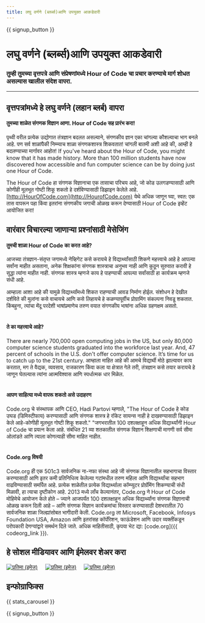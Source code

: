 ```yaml
---
title: लघु वर्णने (ब्लर्ब्स)आणि उपयुक्त आकडेवारी
---
```


<a id="blurb"></a>

{{ signup_button }}

# लघु वर्णने (ब्लर्ब्स)आणि उपयुक्त आकडेवारी

### तुम्‍ही तुमच्‍या वृत्तपत्रे आणि संप्रेषणांमध्‍ये Hour of Code चा प्रचार करण्‍याचे मार्ग शोधत असल्‍यास खालील संदेश वापरा.

* * *

## वृत्तपत्रांमध्ये हे लघु वर्णने (लहान ब्लर्ब) वापरा

#### तुमच्या शाळेत संगणक विज्ञान आणा. Hour of Code सह प्रारंभ करा!

पृथ्वी वरील प्रत्येक उद्योगात तंत्रज्ञान बदलत असल्याने, संगणकीय ज्ञान एका चांगल्या कौशल्याचा भाग बनले आहे. पण सर्व शाळांपैकी निम्म्याच शाळा संगणकशास्त्र शिकवतात! चांगली बातमी अशी आहे की, आम्ही हे बदलण्याच्या मार्गावर आहोत! If you've heard about the Hour of Code, you might know that it has made history. More than 100 million students have now discovered how accessible and fun computer science can be by doing just one Hour of Code.

The Hour of Code हा संगणक विज्ञानाचा एक तासाचा परिचय आहे, जो कोड उलगडण्यासाठी आणि कोणीही मूलभूत गोष्टी शिकू शकतो हे दर्शविण्यासाठी डिझाइन केलेले आहे. [http://HourOfCode.com](http://HourofCode.com) येथे अधिक जाणून घ्या, स्वत: एक तास वापरून पहा किंवा इतरांना संगणकीय जगाची ओळख करून देण्यासाठी Hour of Code इव्हेंट आयोजित करा!

## वारंवार विचारल्या जाणार्‍या प्रश्नांसाठी मेसेजिंग

#### तुमची शाळा Hour of Code का करत आहे?

आजच्या तंत्रज्ञान-संतृप्त जगामध्ये नेव्हिगेट कसे करायचे हे विद्यार्थ्यांसाठी शिकणे महत्त्वाचे आहे हे आपल्या सर्वांना माहीत असताना, अनेक शिक्षकांना संगणक शास्त्राचा अनुभव नाही आणि कुठून सुरुवात करावी हे सुद्धा त्यांना माहीत नाही. संगणक शास्त्र म्हणजे काय हे पाहण्याची आपल्या सर्वांसाठी हा कार्यक्रम म्हणजे संधी आहे.

आम्हाला आशा आहे की यामुळे विद्यार्थ्यांमध्ये शिकत राहण्याची आवड निर्माण होईल. संशोधन हे देखील दर्शविते की मुलांना कसे वाचायचे आणि कसे लिहायचे हे कळण्यापूर्वीच प्रोग्रामिंग संकल्पना निवडू शकतात. किंबहुना, त्यांचा मेंदू परदेशी भाषांप्रमाणेच तरुण वयात संगणकीय भाषांना अधिक ग्रहणक्षम असतो. <br /> <br />

#### ते का महत्त्वाचे आहे?

There are nearly 700,000 open computing jobs in the US, but only 80,000 computer science students graduated into the workforce last year. And, 47 percent of schools in the U.S. don't offer computer science. It’s time for us to catch up to the 21st century. आम्हाला माहित आहे की आमचे विद्यार्थी मोठे झाल्यावर काय करतात, मग ते वैद्यक, व्यवसाय, राजकारण किंवा कला या क्षेत्रात गेले तरी, तंत्रज्ञान कसे तयार करायचे हे जाणून घेतल्यास त्यांना आत्मविश्वास आणि स्पर्धात्मक धार मिळेल. <br /> <br />

#### आपण साहित्या मध्ये वापरू शकतो असे उदाहरण 

Code.org चे संस्थापक आणि CEO, Hadi Partovi म्हणाले, "The Hour of Code हे कोड उघड (डिमिस्टीफाय) करण्यासाठी आणि संगणक शास्त्र हे रॉकेट सायन्स नाही हे दाखवण्यासाठी डिझाइन केले आहे-कोणीही मूलभूत गोष्टी शिकू शकतो." "जगभरातील 100 दशलक्षाहून अधिक विद्यार्थ्यांनी Hour of Code चा प्रयत्न केला आहे. संबंधित 21 व्या शतकातील संगणक विज्ञान शिक्षणाची मागणी सर्व सीमा ओलांडते आणि त्याला कोणत्याही सीमा माहित नाहीत. <br /> <br />

#### Code.org विषयी

Code.org ही एक 501c3 सार्वजनिक ना-नफा संस्था आहे जी संगणक विज्ञानातील सहभागाचा विस्तार करण्यासाठी आणि इतर कमी प्रतिनिधित्व केलेल्या गटांमधील तरुण महिला आणि विद्यार्थ्यांचा सहभाग वाढविण्यासाठी समर्पित आहे. प्रत्येक शाळेतील प्रत्येक विद्यार्थ्याला कॉम्प्युटर प्रोग्रॅमिंग शिकण्याची संधी मिळावी, हा त्याचा दृष्टीकोन आहे. 2013 मध्ये लाँच केल्यानंतर, Code.org ने Hour of Code मोहिमेचे आयोजन केले होते – ज्याने आजपर्यंत 100 दशलक्षाहून अधिक विद्यार्थ्यांना संगणक विज्ञानाची ओळख करून दिली आहे – आणि संगणक विज्ञान कार्यक्रमांचा विस्तार करण्यासाठी देशभरातील 70 सार्वजनिक शाळा जिल्ह्यांसोबत भागीदारी केली. Code.org ला Microsoft, Facebook, Infosys Foundation USA, Amazon आणि इतरांसह कॉर्पोरेशन, फाऊंडेशन आणि उदार व्यक्तींकडून परोपकारी देणग्यांद्वारे समर्थन दिले जाते. अधिक माहितीसाठी, कृपया भेट द्या: [code.org]({{ codeorg_link }}).

## हे सोशल मीडियावर आणि ईमेलवर शेअर करा

[![प्रतिमा (इमेज)](/images/social-media/fit-250/social-1.png)](/images/social-media/social-1.png)&nbsp;&nbsp;&nbsp;&nbsp; [![प्रतिमा (इमेज)](/images/social-media/fit-250/social-2.png)](/images/social-media/social-2.png)&nbsp;&nbsp;&nbsp;&nbsp; [![प्रतिमा (इमेज)](/images/social-media/fit-250/social-3.png)](/images/social-media/social-3.png)&nbsp;&nbsp;&nbsp;&nbsp;

<a id="infographics"></a>

## इन्फोग्राफिक्स

{{ stats_carousel }}

{{ signup_button }}
